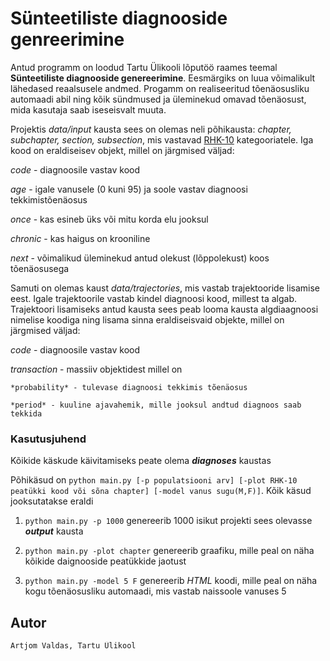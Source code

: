 # Sünteetiliste diagnooside genreerimine

Antud programm on loodud Tartu Ülikooli lõputöö raames teemal **Sünteetiliste diagnooside genereerimine**.
Eesmärgiks on luua võimalikult lähedased reaalsusele andmed. Progamm on realiseeritud tõenäosusliku
automaadi abil ning kõik sündmused ja üleminekud omavad tõenäosust, mida kasutaja saab iseseisvalt muuta.

Projektis *data/input* kausta sees on olemas neli põhikausta: *chapter, subchapter, section, subsection*, mis
vastavad [RHK-10][1] kategooriatele. Iga kood on eraldiseisev objekt, millel on järgmised väljad:

*code* - diagnoosile vastav kood

*age* - igale vanusele (0 kuni 95) ja soole vastav diagnoosi tekkimistõenäosus

*once* -  kas esineb üks või mitu korda elu jooksul

*chronic* - kas haigus on krooniline

*next* - võimalikud üleminekud antud olekust (lõppolekust) koos tõenäosusega

Samuti on olemas kaust *data/trajectories*, mis vastab trajektooride lisamise eest. Igale trajektoorile vastab kindel diagnoosi kood, millest ta algab. Trajektoori lisamiseks antud kausta sees peab looma kausta algdiaagnoosi nimelise koodiga ning lisama sinna eraldiseisvaid objekte, millel on järgmised väljad:

*code* - diagnoosile vastav kood

*transaction* - massiiv objektidest millel on
    
    *probability* - tulevase diagnoosi tekkimis tõenäosus
    
    *period* - kuuline ajavahemik, mille jooksul andtud diagnoos saab tekkida

[1]: https://rhk.sm.ee/

### Kasutusjuhend

Kõikide käskude käivitamiseks peate olema ***diagnoses*** kaustas

Põhikäsud on `python main.py [-p populatsiooni arv] [-plot RHK-10 peatükki kood või sõna chapter] [-model vanus sugu(M,F)]`. Kõik käsud jooksutatakse eraldi

1. `python main.py -p 1000` genereerib 1000 isikut projekti sees olevasse ***output*** kausta

2. `python main.py -plot chapter` genereerib graafiku, mille peal on näha kõikide daignooside peatükkide jaotust

3. `python main.py -model 5 F` genereerib *HTML* koodi, mille peal on näha kogu tõenäosusliku automaadi, mis vastab naissoole vanuses 5

## Autor
	Artjom Valdas, Tartu Ülikool

